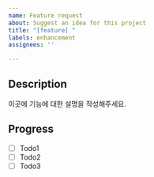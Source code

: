 ```yaml
---
name: Feature request
about: Suggest an idea for this project
title: "[feature] "
labels: enhancement
assignees: ''

---
```


## Description

이곳에 기능에 대한 설명을 작성해주세요.

## Progress

- [ ] Todo1
- [ ] Todo2
- [ ] Todo3
